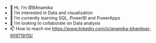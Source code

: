 - 👋 Hi, I’m @BAnamika
- 👀 I’m interested in Data and visualization
- 🌱 I’m currently learning SQL, PowerBI and PowerApps
- 💞️ I’m looking to collaborate on Data analysis
- 📫 How to reach me https://www.linkedin.com/in/anamika-bhardwaj-909719110/

<!---
BAnamika/BAnamika is a ✨ special ✨ repository because its `README.md` (this file) appears on your GitHub profile.
You can click the Preview link to take a look at your changes.
--->
